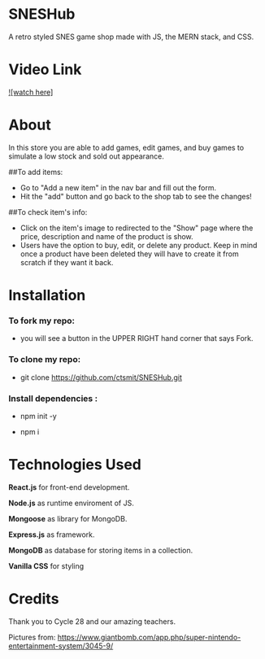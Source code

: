 # SNESHub
A retro styled SNES game shop made with JS, the MERN stack, and CSS. 
 
# Video Link
[![watch here]]()

# About
In this store you are able to add games, edit games, and buy games to simulate a low stock and sold out appearance.

##To add items:

- Go to "Add a new item" in the nav bar and fill out the form.
- Hit the "add" button and go back to the shop tab to see the changes!

##To check item's info:

- Click on the item's image to redirected to the "Show" page where the price, description and name of the product is show. 
- Users have the option to buy, edit, or delete any product. Keep in mind once a product have been deleted they will have to create it from scratch if they want it back.

# Installation

### To fork my repo:

- you will see a button in the UPPER RIGHT hand corner that says Fork. 

### To clone my repo:

- git clone https://github.com/ctsmit/SNESHub.git

### Install dependencies :

- npm init -y 

- npm i

# Technologies Used
**React.js** for front-end development. 

**Node.js** as runtime enviroment of JS.

**Mongoose** as library for MongoDB.

**Express.js** as framework.

**MongoDB** as database for storing items in a collection.

**Vanilla CSS** for styling

# Credits
Thank you to Cycle 28 and our amazing teachers.

Pictures from: https://www.giantbomb.com/app.php/super-nintendo-entertainment-system/3045-9/


